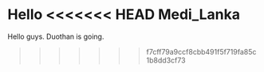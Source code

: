 Hello
<<<<<<< HEAD
Medi_Lanka
=======
Hello guys. Duothan is going.
>>>>>>> f7cff79a9ccf8cbb491f5f719fa85c1b8dd3cf73
